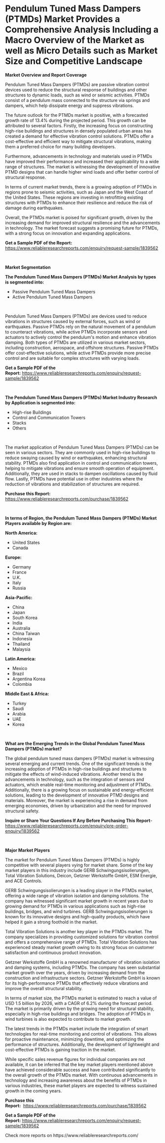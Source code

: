 <p><h1>Pendulum Tuned Mass Dampers (PTMDs) Market Provides a Comprehensive Analysis Including a Macro Overview of the Market as well as Micro Details such as Market Size and Competitive Landscape</h1></p><p><strong>Market Overview and Report Coverage</strong></p>
<p><p>Pendulum Tuned Mass Dampers (PTMDs) are passive vibration control devices used to reduce the structural response of buildings and other structures to dynamic loads, such as wind or seismic activities. PTMDs consist of a pendulum mass connected to the structure via springs and dampers, which help dissipate energy and suppress vibrations.</p><p>The future outlook for the PTMDs market is positive, with a forecasted growth rate of 13.4% during the projected period. This growth can be attributed to several factors. Firstly, the increasing focus on constructing high-rise buildings and structures in densely populated urban areas has created a demand for effective vibration control solutions. PTMDs offer a cost-effective and efficient way to mitigate structural vibrations, making them a preferred choice for many building developers.</p><p>Furthermore, advancements in technology and materials used in PTMDs have improved their performance and increased their applicability to a wide range of structures. The market is witnessing the development of innovative PTMD designs that can handle higher wind loads and offer better control of structural response.</p><p>In terms of current market trends, there is a growing adoption of PTMDs in regions prone to seismic activities, such as Japan and the West Coast of the United States. These regions are investing in retrofitting existing structures with PTMDs to enhance their resilience and reduce the risk of damage during earthquakes.</p><p>Overall, the PTMDs market is poised for significant growth, driven by the increasing demand for improved structural resilience and the advancements in technology. The market forecast suggests a promising future for PTMDs, with a strong focus on innovation and expanding applications.</p></p>
<p><strong>Get a Sample PDF of the Report:</strong> <a href="https://www.reliableresearchreports.com/enquiry/request-sample/1839562">https://www.reliableresearchreports.com/enquiry/request-sample/1839562</a></p>
<p>&nbsp;</p>
<p><strong>Market Segmentation</strong></p>
<p><strong>The Pendulum Tuned Mass Dampers (PTMDs) Market Analysis by types is segmented into:</strong></p>
<p><ul><li>Passive Pendulum Tuned Mass Dampers</li><li>Active Pendulum Tuned Mass Dampers</li></ul></p>
<p>&nbsp;</p>
<p><p>Pendulum Tuned Mass Dampers (PTMDs) are devices used to reduce vibrations in structures caused by external forces, such as wind or earthquakes. Passive PTMDs rely on the natural movement of a pendulum to counteract vibrations, while active PTMDs incorporate sensors and actuators to actively control the pendulum's motion and enhance vibration damping. Both types of PTMDs are utilized in various market sectors, including construction, aerospace, and offshore structures. Passive PTMDs offer cost-effective solutions, while active PTMDs provide more precise control and are suitable for complex structures with varying loads.</p></p>
<p><strong>Get a Sample PDF of the Report:</strong>&nbsp;<a href="https://www.reliableresearchreports.com/enquiry/request-sample/1839562">https://www.reliableresearchreports.com/enquiry/request-sample/1839562</a></p>
<p>&nbsp;</p>
<p><strong>The Pendulum Tuned Mass Dampers (PTMDs) Market Industry Research by Application is segmented into:</strong></p>
<p><ul><li>High-rise Buildings</li><li>Control and Communication Towers</li><li>Stacks</li><li>Others</li></ul></p>
<p>&nbsp;</p>
<p><p>The market application of Pendulum Tuned Mass Dampers (PTMDs) can be seen in various sectors. They are commonly used in high-rise buildings to reduce swaying caused by wind or earthquakes, enhancing structural stability. PTMDs also find application in control and communication towers, helping to mitigate vibrations and ensure smooth operation of equipment. Additionally, they are used in stacks to dampen oscillations caused by fluid flow. Lastly, PTMDs have potential use in other industries where the reduction of vibrations and stabilization of structures are required.</p></p>
<p><strong>Purchase this Report:</strong>&nbsp; <a href="https://www.reliableresearchreports.com/purchase/1839562">https://www.reliableresearchreports.com/purchase/1839562</a></p>
<p>&nbsp;</p>
<p><strong>In terms of Region, the Pendulum Tuned Mass Dampers (PTMDs) Market Players available by Region are:</strong></p>
<p>
    <p> <strong> North America: </strong>
        <ul>
            <li>United States</li>
            <li>Canada</li>
        </ul>
        </p> 
    <p> <strong> Europe: </strong>
        <ul>
            <li>Germany</li>
            <li>France</li>
            <li>U.K.</li>
            <li>Italy</li>
            <li>Russia</li>
        </ul>
        </p> 
    <p> <strong> Asia-Pacific: </strong>
        <ul>
            <li>China</li>
            <li>Japan</li>
            <li>South Korea</li>
            <li>India</li>
            <li>Australia</li>
            <li>China Taiwan</li>
            <li>Indonesia</li>
            <li>Thailand</li>
            <li>Malaysia</li>
        </ul>
        </p> 
    <p> <strong> Latin America: </strong>
        <ul>
            <li>Mexico</li>
            <li>Brazil</li>
            <li>Argentina Korea</li>
            <li>Colombia</li>
        </ul>
        </p> 
    <p> <strong> Middle East & Africa: </strong>
        <ul>
            <li>Turkey</li>
            <li>Saudi</li>
            <li>Arabia</li>
            <li>UAE</li>
            <li>Korea</li>
        </ul>
    </p>
    </p>
<p>&nbsp;</p>
<p><strong>What are the Emerging Trends in the Global Pendulum Tuned Mass Dampers (PTMDs) market?</strong></p>
<p><p>The global pendulum tuned mass dampers (PTMDs) market is witnessing several emerging and current trends. One of the significant trends is the increasing adoption of PTMDs in high-rise buildings and structures to mitigate the effects of wind-induced vibrations. Another trend is the advancements in technology, such as the integration of sensors and actuators, which enable real-time monitoring and adjustment of PTMDs. Additionally, there is a growing focus on sustainable and energy-efficient solutions, leading to the development of innovative PTMD designs and materials. Moreover, the market is experiencing a rise in demand from emerging economies, driven by urbanization and the need for improved structural safety.</p></p>
<p><strong>Inquire or Share Your Questions If Any Before Purchasing This Report</strong>- <a href="https://www.reliableresearchreports.com/enquiry/pre-order-enquiry/1839562">https://www.reliableresearchreports.com/enquiry/pre-order-enquiry/1839562</a></p>
<p>&nbsp;</p>
<p><strong>Major Market Players</strong></p>
<p><p>The market for Pendulum Tuned Mass Dampers (PTMDs) is highly competitive with several players vying for market share. Some of the key market players in this industry include GERB Schwingungsisolierungen, Total Vibration Solutions, Deicon, Getzner Werkstoffe GmbH, ESM Energie, and ACE Controls.</p><p>GERB Schwingungsisolierungen is a leading player in the PTMDs market, offering a wide range of vibration isolation and damping solutions. The company has witnessed significant market growth in recent years due to growing demand for PTMDs in various applications such as high-rise buildings, bridges, and wind turbines. GERB Schwingungsisolierungen is known for its innovative designs and high-quality products, which have helped it gain a strong foothold in the market.</p><p>Total Vibration Solutions is another key player in the PTMDs market. The company specializes in providing customized solutions for vibration control and offers a comprehensive range of PTMDs. Total Vibration Solutions has experienced steady market growth owing to its strong focus on customer satisfaction and continuous product innovation.</p><p>Getzner Werkstoffe GmbH is a renowned manufacturer of vibration isolation and damping systems, including PTMDs. The company has seen substantial market growth over the years, driven by increasing demand from the construction and infrastructure sectors. Getzner Werkstoffe GmbH is known for its high-performance PTMDs that effectively reduce vibrations and improve the overall structural stability.</p><p>In terms of market size, the PTMDs market is estimated to reach a value of USD 1.5 billion by 2026, with a CAGR of 6.2% during the forecast period. The market is primarily driven by the growing need for structural stability, especially in high-rise buildings and bridges. The adoption of PTMDs in wind turbines is also expected to contribute to market growth.</p><p>The latest trends in the PTMDs market include the integration of smart technologies for real-time monitoring and control of vibrations. This allows for proactive maintenance, minimizing downtime, and optimizing the performance of structures. Additionally, the development of lightweight and cost-effective PTMDs is gaining traction in the market.</p><p>While specific sales revenue figures for individual companies are not available, it can be inferred that the key market players mentioned above have achieved considerable success and have contributed significantly to the overall growth of the PTMDs market. With continuous advancements in technology and increasing awareness about the benefits of PTMDs in various industries, these market players are expected to witness sustained growth in the coming years.</p></p>
<p><strong>Purchase this Report:</strong>&nbsp;&nbsp;<a href="https://www.reliableresearchreports.com/purchase/1839562">https://www.reliableresearchreports.com/purchase/1839562</a></p>
<p></p>
<p><strong>Get a Sample PDF of the Report:</strong>&nbsp;<a href="https://www.reliableresearchreports.com/enquiry/request-sample/1839562">https://www.reliableresearchreports.com/enquiry/request-sample/1839562</a></p>
<p>Check more reports on https://www.reliableresearchreports.com/</p>